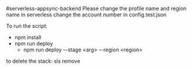 #serverless-appsync-backend
Please change the profile name and region name in serverless
change the account number in config.test.json

To run the script:
- npm install
- npm run deploy
  - npm run deploy --stage \<arg\> --region \<region\>


to delete the stack:
sls remove
